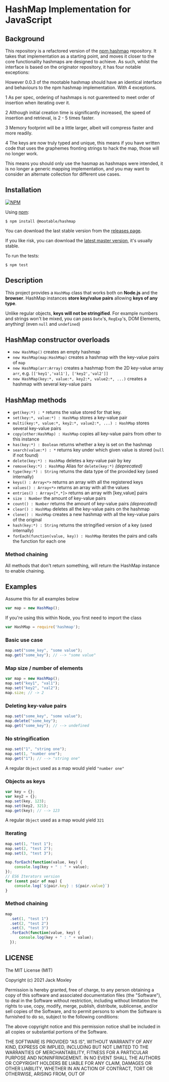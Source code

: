 # HashMap Implementation for JavaScript

## Background
This repository is a refactored version of the [npm hashmao](https://npmjs.org/package/hashmap) repository. It takes that implementation as a starting point, and moves it closer to the core functionality hashmaps are designed to achieve. As such, whilst the interface is based on the originator repository, it has four notable exceptions:

However 0.0.3 of the mootable hashmap should have an identical interface and behaviours to the npm hashmap implementation. With 4 exceptions.

1 As per spec, ordering of hashmaps is not guarenteed to meet order of insertion when iterating over it.

2 Although initial creation time is significantly increased, the speed of insertion and retrieval, is 2 - 5 times faster.

3 Memory footprint will be a little larger, albeit will compress faster and more readily.

4 The keys are now truly typed and unique, this means if you have written code that uses the graphemes fronting strings to hack the map, those will no longer work.

This means you should only use the hasmap as hashmaps were intended, it is no longer a generic mapping implementation, and you may want to consider an alternate collection for different use cases.

## Installation

[![NPM](https://nodei.co/npm/mootable/hashmap.png?compact=true)](https://npmjs.org/package/mootable/hashmap)

Using [npm](https://npmjs.org/package/mootable/hashmap):

    $ npm install @mootable/hashmap

You can download the last stable version from the [releases page](https://github.com/mootable/hashmap/releases).

If you like risk, you can download the [latest master version](https://raw.github.com/mootable/hashmap/master/hashmap.js), it's usually stable.

To run the tests:

    $ npm test

## Description

This project provides a `HashMap` class that works both on __Node.js__ and the __browser__.
HashMap instances __store key/value pairs__ allowing __keys of any type__.

Unlike regular objects, __keys will not be stringified__. For example numbers and strings won't be mixed, you can pass `Date`'s, `RegExp`'s, DOM Elements, anything! (even `null` and `undefined`)

## HashMap constructor overloads
- `new HashMap()` creates an empty hashmap
- `new HashMap(map:HashMap)` creates a hashmap with the key-value pairs of `map`
- `new HashMap(arr:Array)` creates a hashmap from the 2D key-value array `arr`, e.g. `[['key1','val1'], ['key2','val2']]`
- `new HashMap(key:*, value:*, key2:*, value2:*, ...)` creates a hashmap with several key-value pairs

## HashMap methods

- `get(key:*) : *` returns the value stored for that key.
- `set(key:*, value:*) : HashMap` stores a key-value pair
- `multi(key:*, value:*, key2:*, value2:*, ...) : HashMap` stores several key-value pairs
- `copy(other:HashMap) : HashMap` copies all key-value pairs from other to this instance
- `has(key:*) : Boolean` returns whether a key is set on the hashmap
- `search(value:*) : *` returns key under which given value is stored (`null` if not found)
- `delete(key:*) : HashMap` deletes a key-value pair by key
- `remove(key:*) : HashMap` Alias for `delete(key:*)` *(deprecated)*
- `type(key:*) : String` returns the data type of the provided key (used internally)
- `keys() : Array<*>` returns an array with all the registered keys
- `values() : Array<*>` returns an array with all the values
- `entries() : Array<[*,*]>` returns an array with [key,value] pairs
- `size : Number` the amount of key-value pairs
- `count() : Number` returns the amount of key-value pairs *(deprecated)*
- `clear() : HashMap` deletes all the key-value pairs on the hashmap
- `clone() : HashMap` creates a new hashmap with all the key-value pairs of the original
- `hash(key:*) : String` returns the stringified version of a key (used internally)
- `forEach(function(value, key)) : HashMap` iterates the pairs and calls the function for each one

### Method chaining

All methods that don't return something, will return the HashMap instance to enable chaining.

## Examples

Assume this for all examples below

```js
var map = new HashMap();
```

If you're using this within Node, you first need to import the class

```js
var HashMap = require('hashmap');
```

### Basic use case

```js
map.set("some_key", "some value");
map.get("some_key"); // --> "some value"
```

### Map size / number of elements

```js
var map = new HashMap();
map.set("key1", "val1");
map.set("key2", "val2");
map.size; // -> 2
```

### Deleting key-value pairs

```js
map.set("some_key", "some value");
map.delete("some_key");
map.get("some_key"); // --> undefined
```

### No stringification

```js
map.set("1", "string one");
map.set(1, "number one");
map.get("1"); // --> "string one"
```

A regular `Object` used as a map would yield `"number one"`

### Objects as keys

```js
var key = {};
var key2 = {};
map.set(key, 123);
map.set(key2, 321);
map.get(key); // --> 123
```
A regular `Object` used as a map would yield `321`

### Iterating

```js
map.set(1, "test 1");
map.set(2, "test 2");
map.set(3, "test 3");

map.forEach(function(value, key) {
    console.log(key + " : " + value);
});
// ES6 Iterators version
for (const pair of map) {
    console.log(`${pair.key} : ${pair.value}`)
}
```

### Method chaining

```js
map
  .set(1, "test 1")
  .set(2, "test 2")
  .set(3, "test 3")
  .forEach(function(value, key) {
      console.log(key + " : " + value);
  });
```

## LICENSE

The MIT License (MIT)

Copyright (c) 2021 Jack Moxley

Permission is hereby granted, free of charge, to any person obtaining a copy
of this software and associated documentation files (the "Software"), to deal
in the Software without restriction, including without limitation the rights
to use, copy, modify, merge, publish, distribute, sublicense, and/or sell
copies of the Software, and to permit persons to whom the Software is
furnished to do so, subject to the following conditions:

The above copyright notice and this permission notice shall be included in all
copies or substantial portions of the Software.

THE SOFTWARE IS PROVIDED "AS IS", WITHOUT WARRANTY OF ANY KIND, EXPRESS OR
IMPLIED, INCLUDING BUT NOT LIMITED TO THE WARRANTIES OF MERCHANTABILITY,
FITNESS FOR A PARTICULAR PURPOSE AND NONINFRINGEMENT. IN NO EVENT SHALL THE
AUTHORS OR COPYRIGHT HOLDERS BE LIABLE FOR ANY CLAIM, DAMAGES OR OTHER
LIABILITY, WHETHER IN AN ACTION OF CONTRACT, TORT OR OTHERWISE, ARISING FROM,
OUT OF
